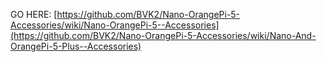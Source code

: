GO HERE: [https://github.com/BVK2/Nano-OrangePi-5-Accessories/wiki/Nano-OrangePi-5--Accessories](https://github.com/BVK2/Nano-OrangePi-5-Accessories/wiki/Nano-And-OrangePi-5-Plus--Accessories)
